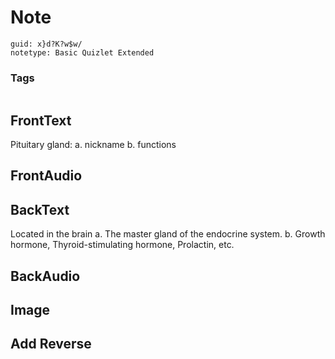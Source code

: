 # Note
```
guid: x}d?K?w$w/
notetype: Basic Quizlet Extended
```

### Tags
```
```

## FrontText
Pituitary gland:
a. nickname
b. functions

## FrontAudio


## BackText
Located in the brain
a. The master gland of the endocrine system.
b. Growth hormone, Thyroid-stimulating hormone, Prolactin, etc.

## BackAudio


## Image


## Add Reverse

